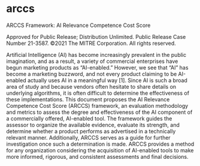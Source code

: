 # arccs
ARCCS Framework: AI Relevance Competence Cost Score

Approved for Public Release; Distribution Unlimited. Public Release Case Number 21-3587.
©2021 The MITRE Corporation. 
All rights reserved.


Artificial Intelligence (AI) has become increasingly prevalent in the public imagination, and as a result, a variety of commercial enterprises have begun marketing products as “AI-enabled.” However, we see that “AI” has become a marketing buzzword, and not every product claiming to be AI-enabled actually uses AI in a meaningful way [1]. Since AI is such a broad area of study and because vendors often hesitate to share details on underlying algorithms, it is often difficult to determine the effectiveness of these implementations.
This document proposes the AI Relevance Competence Cost Score (ARCCS) framework, an evaluation methodology and metrics to assess the degree and effectiveness of the AI component of a commercially offered, AI-enabled tool. The framework guides the assessor to organize the available evidence, evaluate its strength, and determine whether a product performs as advertised in a technically relevant manner. Additionally, ARCCS serves as a guide for further investigation once such a determination is made.
ARCCS provides a method for any organization considering the acquisition of AI-enabled tools to make more informed, rigorous, and consistent assessments and final decisions.


